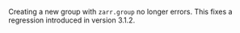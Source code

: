 Creating a new group with `zarr.group` no longer errors.
This fixes a regression introduced in version 3.1.2.
